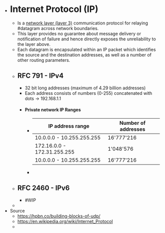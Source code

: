 - # Internet Protocol (IP)
	- Is a [network layer (layer 3)]( ((64412719-7dde-4652-ae30-ed9ed4768876)) ) communication protocol for relaying #datagram across network boundaries.
	- This layer provides no guarantee about message delivery or notification of failure and hence directly exposes the unreliability to the layer above.
	- Each datagram is encapsulated within an IP packet which identifies the source and the destination addresses, as well as a number of other routing parameters.
	- ## RFC 791 - IPv4
		- 32 bit long addresses (maximum of 4.29 billion addresses)
		- Each address consists of numbers (0-255) concatenated with dots -> 192.168.1.1
		- #### Private network IP Ranges
			- | IP address range | Number of addresses |
			  |--------------------|-------------------------|
			  | 10.0.0.0 - 10.255.255.255 | 16'777'216 |
			  | 172.16.0.0 - 172.31.255.255 | 1'048'576 |
			  | 10.0.0.0 - 10.255.255.255| 16'777'216 |
			-
	- ## RFC 2460 - IPv6
		- #WIP
	-
- Source
	- https://hpbn.co/building-blocks-of-udp/
	- https://en.wikipedia.org/wiki/Internet_Protocol
	-